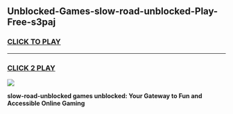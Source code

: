 
## Unblocked-Games-slow-road-unblocked-Play-Free-s3paj
<h3>
<a href="https://premium76.site?title=slow-road-unblocked&ref=20M">CLICK TO PLAY</a></h3>
<hr>

<h3>
<a href="https://premium76.site?title=slow-road-unblocked&ref=20M">CLICK 2 PLAY</a>
  
</h3>

<a href="https://premium76.site?title=slow-road-unblocked&ref=19M"><img src="https://clearcache.store/games.png"></a>


**slow-road-unblocked games unblocked: Your Gateway to Fun and Accessible Online Gaming**

